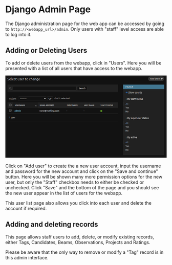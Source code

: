 # Django Admin Page

The Django administration page for the web app can be accessed by going to `http://<webapp_url>/admin`. Only users with "staff" level access are able to log into it.

## Adding or Deleting Users

To add or delete users from the webapp, click in "Users". Here you will be presented with a list of all users that have access to the webapp.

![User list](images/usage/admin/user_list.png)

Click on "Add user" to create the a new user account, input the username and password for the new account and click on the "Save and continue" button. Here you will be shown many more permission options for the new user, but only the "Staff" checkbox needs to either be checked or unchecked. Click "Save" and the bottom of the page and you should see the new user appear in the list of users for the webapp.

This user list page also allows you click into each user and delete the account if required.

## Adding and deleting records

This page allows staff users to add, delete, or modify existing records, either Tags, Candidates, Beams, Observations, Projects and Ratings.

Please be aware that the only way to remove or modify a "Tag" record is in this admin interface.
